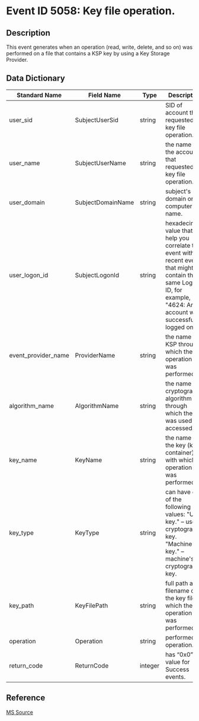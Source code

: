 # Event ID 5058: Key file operation.

## Description

This event generates when an operation (read, write, delete, and so on) was performed on a file that contains a KSP key by using a Key Storage Provider.

## Data Dictionary

|Standard Name|Field Name|Type|Description|Sample Value|
|---|---|---|---|---|
|user_sid|SubjectUserSid|string|SID of account that requested key file operation.|S-1-5-21-3457937927-2839227994-823803824-1104|
|user_name|SubjectUserName|string|the name of the account that requested key file operation.|dadmin|
|user_domain|SubjectDomainName|string|subject's domain or computer name. |CONTOSO|
|user_logon_id|SubjectLogonId|string|hexadecimal value that can help you correlate this event with recent events that might contain the same Logon ID, for example, "4624: An account was successfully logged on."|0x38e2d|
|event_provider_name|ProviderName|string|the name of KSP through which the operation was performed.|Microsoft Software Key Storage Provider|
|algorithm_name|AlgorithmName|string|the name of cryptographic algorithm through which the key was used or accessed.|ECDH\_P521|
|key_name|KeyName|string|the name of the key (key container) with which operation was performed.|le-SuperAdmin-5e350d8e-ae46-458c-bac0-d8f3279c944e|
|key_type|KeyType|string|can have one of the following values: "User key." – user's cryptographic key. "Machine key." – machine's cryptographic key.|%%2500|
|key_path|KeyFilePath|string|full path and filename of the key file on which the operation was performed.|C:\\Users\\dadmin\\AppData\\Roaming\\Microsoft\\Crypto\\Keys\\c0a496c6786f0d25e8624fee96e4e580\_7a1bf91d-ebdd-449c-825d-c97f2f47cd01|
|operation|Operation|string|performed operation.|%%2459|
|return_code|ReturnCode|integer|has “0x0” value for Success events.|0x0|

## Reference

[MS Source](https://github.com/MicrosoftDocs/windows-itpro-docs/blob/public/windows/security/threat-protection/auditing/event-5058.md)